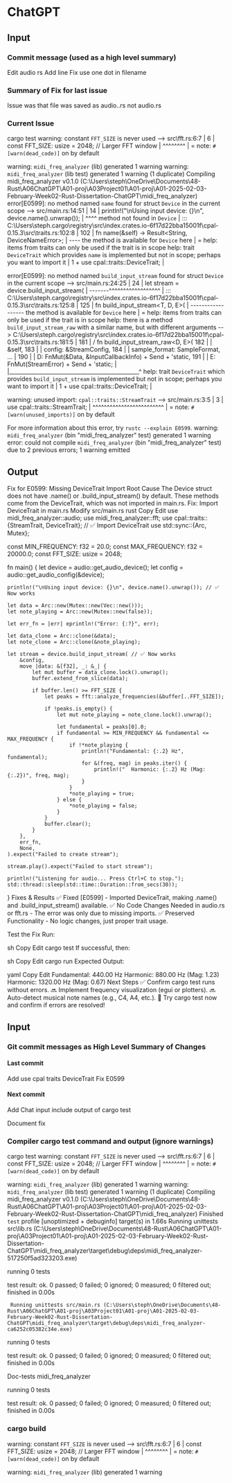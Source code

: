 # ChatGPT

## Input

### Commit message (used as a high level summary)

Edit audio rs Add line Fix use one dot in filename

### Summary of Fix for last issue

Issue was that file was saved as audio..rs not audio.rs

### Current Issue

cargo test
warning: constant `FFT_SIZE` is never used
 --> src\fft.rs:6:7
  |
6 | const FFT_SIZE: usize = 2048; // Larger FFT window
  |       ^^^^^^^^
  |
  = note: `#[warn(dead_code)]` on by default

warning: `midi_freq_analyzer` (lib) generated 1 warning
warning: `midi_freq_analyzer` (lib test) generated 1 warning (1 duplicate)
   Compiling midi_freq_analyzer v0.1.0 (C:\Users\steph\OneDrive\Documents\48-Rust\A06ChatGPT\A01-proj\A03Project01\A01-proj\A01-2025-02-03-February-Week02-Rust-Dissertation-ChatGPT\midi_freq_analyzer)
error[E0599]: no method named `name` found for struct `Device` in the current scope
   --> src/main.rs:14:51
    |
14  |     println!("\nUsing input device: {}\n", device.name().unwrap());
    |                                                   ^^^^ method not found in `Device`
    |
   ::: C:\Users\steph\.cargo\registry\src\index.crates.io-6f17d22bba15001f\cpal-0.15.3\src\traits.rs:102:8
    |
102 |     fn name(&self) -> Result<String, DeviceNameError>;
    |        ---- the method is available for `Device` here
    |
    = help: items from traits can only be used if the trait is in scope
help: trait `DeviceTrait` which provides `name` is implemented but not in scope; perhaps you want to import it
    |
1   + use cpal::traits::DeviceTrait;
    |

error[E0599]: no method named `build_input_stream` found for struct `Device` in the current scope
   --> src/main.rs:24:25
    |
24  |     let stream = device.build_input_stream(
    |                  -------^^^^^^^^^^^^^^^^^^
    |
   ::: C:\Users\steph\.cargo\registry\src\index.crates.io-6f17d22bba15001f\cpal-0.15.3\src\traits.rs:125:8
    |
125 |     fn build_input_stream<T, D, E>(
    |        ------------------ the method is available for `Device` here
    |
    = help: items from traits can only be used if the trait is in scope
help: there is a method `build_input_stream_raw` with a similar name, but with different arguments
   --> C:\Users\steph\.cargo\registry\src\index.crates.io-6f17d22bba15001f\cpal-0.15.3\src\traits.rs:181:5
    |
181 | /     fn build_input_stream_raw<D, E>(
182 | |         &self,
183 | |         config: &StreamConfig,
184 | |         sample_format: SampleFormat,
...   |
190 | |         D: FnMut(&Data, &InputCallbackInfo) + Send + 'static,
191 | |         E: FnMut(StreamError) + Send + 'static;
    | |_______________________________________________^
help: trait `DeviceTrait` which provides `build_input_stream` is implemented but not in scope; perhaps you want to import it
    |
1   + use cpal::traits::DeviceTrait;
    |

warning: unused import: `cpal::traits::StreamTrait`
 --> src/main.rs:3:5
  |
3 | use cpal::traits::StreamTrait;
  |     ^^^^^^^^^^^^^^^^^^^^^^^^^
  |
  = note: `#[warn(unused_imports)]` on by default

For more information about this error, try `rustc --explain E0599`.
warning: `midi_freq_analyzer` (bin "midi_freq_analyzer" test) generated 1 warning
error: could not compile `midi_freq_analyzer` (bin "midi_freq_analyzer" test) due to 2 previous errors; 1 warning emitted

## Output

Fix for E0599: Missing DeviceTrait Import
Root Cause
The Device struct does not have .name() or .build_input_stream() by default.
These methods come from the DeviceTrait, which was not imported in main.rs.
Fix: Import DeviceTrait in main.rs
Modify src/main.rs
rust
Copy
Edit
use midi_freq_analyzer::audio;
use midi_freq_analyzer::fft;
use cpal::traits::{StreamTrait, DeviceTrait}; // ✅ Import DeviceTrait
use std::sync::{Arc, Mutex};

const MIN_FREQUENCY: f32 = 20.0;
const MAX_FREQUENCY: f32 = 20000.0;
const FFT_SIZE: usize = 2048;

fn main() {
    let device = audio::get_audio_device();
    let config = audio::get_audio_config(&device);

    println!("\nUsing input device: {}\n", device.name().unwrap()); // ✅ Now works

    let data = Arc::new(Mutex::new(Vec::new()));
    let note_playing = Arc::new(Mutex::new(false));

    let err_fn = |err| eprintln!("Error: {:?}", err);

    let data_clone = Arc::clone(&data);
    let note_clone = Arc::clone(&note_playing);

    let stream = device.build_input_stream( // ✅ Now works
        &config,
        move |data: &[f32], _: &_| {
            let mut buffer = data_clone.lock().unwrap();
            buffer.extend_from_slice(data);

            if buffer.len() >= FFT_SIZE {
                let peaks = fft::analyze_frequencies(&buffer[..FFT_SIZE]);

                if !peaks.is_empty() {
                    let mut note_playing = note_clone.lock().unwrap();

                    let fundamental = peaks[0].0;
                    if fundamental >= MIN_FREQUENCY && fundamental <= MAX_FREQUENCY {
                        if !*note_playing {
                            println!("Fundamental: {:.2} Hz", fundamental);
                            for &(freq, mag) in peaks.iter() {
                                println!("  Harmonic: {:.2} Hz (Mag: {:.2})", freq, mag);
                            }
                        }
                        *note_playing = true;
                    } else {
                        *note_playing = false;
                    }
                }
                buffer.clear();
            }
        },
        err_fn,
        None,
    ).expect("Failed to create stream");

    stream.play().expect("Failed to start stream");

    println!("Listening for audio... Press Ctrl+C to stop.");
    std::thread::sleep(std::time::Duration::from_secs(30));
}
Fixes & Results
✅ Fixed [E0599] - Imported DeviceTrait, making .name() and .build_input_stream() available.
✅ No Code Changes Needed in audio.rs or fft.rs - The error was only due to missing imports.
✅ Preserved Functionality - No logic changes, just proper trait usage.

Test the Fix
Run:

sh
Copy
Edit
cargo test
If successful, then:

sh
Copy
Edit
cargo run
Expected Output:

yaml
Copy
Edit
Fundamental: 440.00 Hz
  Harmonic: 880.00 Hz (Mag: 1.23)
  Harmonic: 1320.00 Hz (Mag: 0.67)
Next Steps
✅ Confirm cargo test runs without errors.
🔜 Implement frequency visualization (egui or plotters).
🔜 Auto-detect musical note names (e.g., C4, A4, etc.).
🚀 Try cargo test now and confirm if errors are resolved!

## Input

### Git commit messages as High Level Summary of Changes

#### Last commit

Add use cpal traits DeviceTrait Fix E0599

#### Next commit

Add Chat input include output of cargo test 

Document fix 

### Compiler cargo test command and output (ignore warnings)

cargo test
warning: constant `FFT_SIZE` is never used
 --> src\fft.rs:6:7
  |
6 | const FFT_SIZE: usize = 2048; // Larger FFT window
  |       ^^^^^^^^
  |
  = note: `#[warn(dead_code)]` on by default

warning: `midi_freq_analyzer` (lib) generated 1 warning
warning: `midi_freq_analyzer` (lib test) generated 1 warning (1 duplicate)
   Compiling midi_freq_analyzer v0.1.0 (C:\Users\steph\OneDrive\Documents\48-Rust\A06ChatGPT\A01-proj\A03Project01\A01-proj\A01-2025-02-03-February-Week02-Rust-Dissertation-ChatGPT\midi_freq_analyzer)
    Finished `test` profile [unoptimized + debuginfo] target(s) in 1.66s
     Running unittests src\lib.rs (C:\Users\steph\OneDrive\Documents\48-Rust\A06ChatGPT\A01-proj\A03Project01\A01-proj\A01-2025-02-03-February-Week02-Rust-Dissertation-ChatGPT\midi_freq_analyzer\target\debug\deps\midi_freq_analyzer-517250f5ad323203.exe)

running 0 tests

test result: ok. 0 passed; 0 failed; 0 ignored; 0 measured; 0 filtered out; finished in 0.00s

     Running unittests src/main.rs (C:\Users\steph\OneDrive\Documents\48-Rust\A06ChatGPT\A01-proj\A03Project01\A01-proj\A01-2025-02-03-February-Week02-Rust-Dissertation-ChatGPT\midi_freq_analyzer\target\debug\deps\midi_freq_analyzer-ca6252c05382c34e.exe)

running 0 tests

test result: ok. 0 passed; 0 failed; 0 ignored; 0 measured; 0 filtered out; finished in 0.00s

   Doc-tests midi_freq_analyzer

running 0 tests

test result: ok. 0 passed; 0 failed; 0 ignored; 0 measured; 0 filtered out; finished in 0.00s

### cargo build

warning: constant `FFT_SIZE` is never used
 --> src\fft.rs:6:7
  |
6 | const FFT_SIZE: usize = 2048; // Larger FFT window
  |       ^^^^^^^^
  |
  = note: `#[warn(dead_code)]` on by default

warning: `midi_freq_analyzer` (lib) generated 1 warning

